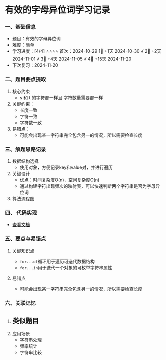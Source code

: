 # 有效的字母异位词学习记录

### 一、基础信息

- 题目：有效的字母异位词
- 难度：简单
- 学习进度：[4/4] ⭐⭐⭐⭐
   首次：2024-10-29
   1⃣  +1天    2024-10-30 √
   2⃣  +2天    2024-11-01 √
   3⃣  +4天    2024-11-05 √
   4⃣  +15天   2024-11-20
- 下次复习：2024-11-20

### 二、题目要点提取

1. 核心约束
   - s 和 t 的字符都一样且 字符数量需要都一样
2. 关键约束：
   - 长度一致
   - 字符一致
   - 字符数一致
3. 易错点：
   - 可能会出现某一字符串完全包含另一的情况，所以需要检查长度

### 三、解题思路记录

1. 数据结构选择
   - 使用对象，方便记录key和value对，并进行遍历
2. 关键设计
   - 优点：时间复杂度O(n)，空间复杂度O(n)
   - 通过构建字符出现频次的映射表，可以快速判断两个字符串是否为字母异位词
3. 算法流程图


### 四、 代码实现
   - [查看文档](isAnagram.js)

### 五、要点与易错点
   1. 关键知识点
      - `for...of`循环用于遍历可迭代数据结构
      - `for...in`用于迭代一个对象的可枚举字符串属性
    
   2. 易错点
      - 可能会出现某一字符串完全包含另一的情况，所以需要检查长度

### 六、关联记忆
   1. 类似题目
      - 
   2. 应用场景
      - 字符串处理
      - 频率统计
      - 字符串比较
